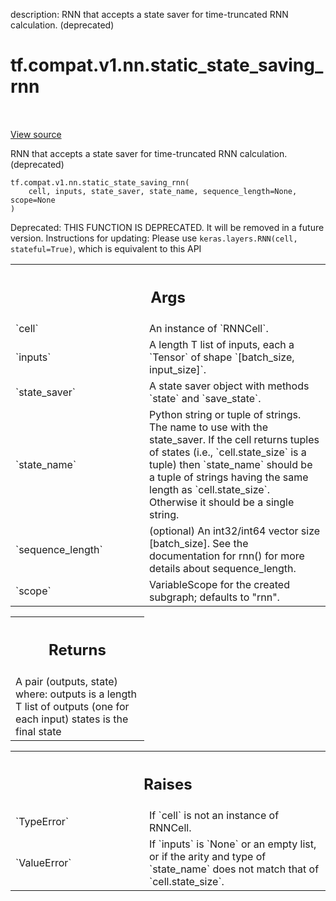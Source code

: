description: RNN that accepts a state saver for time-truncated RNN calculation. (deprecated)

<div itemscope itemtype="http://developers.google.com/ReferenceObject">
<meta itemprop="name" content="tf.compat.v1.nn.static_state_saving_rnn" />
<meta itemprop="path" content="Stable" />
</div>

# tf.compat.v1.nn.static_state_saving_rnn

<!-- Insert buttons and diff -->

<table class="tfo-notebook-buttons tfo-api nocontent" align="left">

</table>

<a target="_blank" class="external" href="/code/stable/tensorflow/python/ops/rnn.py">View source</a>



RNN that accepts a state saver for time-truncated RNN calculation. (deprecated)


<pre class="devsite-click-to-copy prettyprint lang-py tfo-signature-link">
<code>tf.compat.v1.nn.static_state_saving_rnn(
    cell, inputs, state_saver, state_name, sequence_length=None, scope=None
)
</code></pre>



<!-- Placeholder for "Used in" -->

Deprecated: THIS FUNCTION IS DEPRECATED. It will be removed in a future version.
Instructions for updating:
Please use `keras.layers.RNN(cell, stateful=True)`, which is equivalent to this API

<!-- Tabular view -->
 <table class="responsive fixed orange">
<colgroup><col width="214px"><col></colgroup>
<tr><th colspan="2"><h2 class="add-link">Args</h2></th></tr>

<tr>
<td>
`cell`<a id="cell"></a>
</td>
<td>
An instance of `RNNCell`.
</td>
</tr><tr>
<td>
`inputs`<a id="inputs"></a>
</td>
<td>
A length T list of inputs, each a `Tensor` of shape `[batch_size,
input_size]`.
</td>
</tr><tr>
<td>
`state_saver`<a id="state_saver"></a>
</td>
<td>
A state saver object with methods `state` and `save_state`.
</td>
</tr><tr>
<td>
`state_name`<a id="state_name"></a>
</td>
<td>
Python string or tuple of strings.  The name to use with the
state_saver. If the cell returns tuples of states (i.e., `cell.state_size`
is a tuple) then `state_name` should be a tuple of strings having the same
length as `cell.state_size`.  Otherwise it should be a single string.
</td>
</tr><tr>
<td>
`sequence_length`<a id="sequence_length"></a>
</td>
<td>
(optional) An int32/int64 vector size [batch_size]. See the
documentation for rnn() for more details about sequence_length.
</td>
</tr><tr>
<td>
`scope`<a id="scope"></a>
</td>
<td>
VariableScope for the created subgraph; defaults to "rnn".
</td>
</tr>
</table>



<!-- Tabular view -->
 <table class="responsive fixed orange">
<colgroup><col width="214px"><col></colgroup>
<tr><th colspan="2"><h2 class="add-link">Returns</h2></th></tr>
<tr class="alt">
<td colspan="2">
A pair (outputs, state) where:
outputs is a length T list of outputs (one for each input)
states is the final state
</td>
</tr>

</table>



<!-- Tabular view -->
 <table class="responsive fixed orange">
<colgroup><col width="214px"><col></colgroup>
<tr><th colspan="2"><h2 class="add-link">Raises</h2></th></tr>

<tr>
<td>
`TypeError`<a id="TypeError"></a>
</td>
<td>
If `cell` is not an instance of RNNCell.
</td>
</tr><tr>
<td>
`ValueError`<a id="ValueError"></a>
</td>
<td>
If `inputs` is `None` or an empty list, or if the arity and
type of `state_name` does not match that of `cell.state_size`.
</td>
</tr>
</table>

